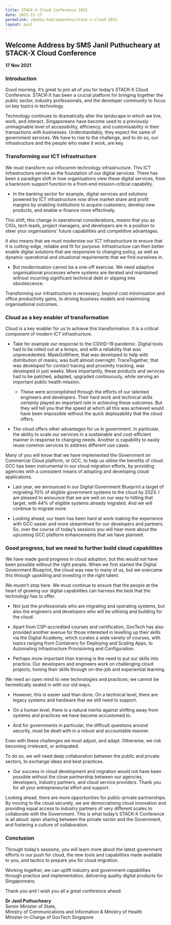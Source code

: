 ```yaml
---
title: STACK-X Cloud Conference 2021
date: 2021-11-17
permalink: /media-hub/speeches/stack-x-cloud-2021
layout: post
---
```

## Welcome Address by SMS Janil Puthucheary at STACK-X Cloud Conference

**17 Nov 2021**

### Introduction

Good morning. It’s great to join all of you for today’s STACK-X Cloud Conference. STACK-X has been a crucial platform for bringing together the public sector, industry professionals, and the developer community to focus on key topics in technology.

Technology continues to dramatically alter the landscape in which we live, work, and interact. Singaporeans have become used to a previously unimaginable level of accessibility, efficiency, and customisability in their transactions with businesses. Understandably, they expect the same of government services. We have to rise to the challenge, and to do so, our infrastructure and the people who make it work, are key.

### Transforming our ICT infrastructure

We must transform our infocomm technology infrastructure. This ICT infrastructure serves as the foundation of our digital services. There has been a paradigm shift in how organisations view these digital services, from a backroom support function to a front-end mission-critical capability. 

* In the banking sector for example, digital services and solutions powered by ICT infrastructure now drive market share and profit margins by enabling institutions to acquire customers, develop new products, and enable e-finance more effectively.

This shift, this change in operational considerations, means that you as CIOs, tech leads, project managers, and developers are in a position to steer your organisations’ future capabilities and competitive advantages.

It also means that we must modernise our ICT infrastructure to ensure that it is cutting-edge, reliable and fit for purpose. Infrastructure can then better enable digital solutions that are responsive to changing policy, as well as dynamic operational and situational requirements that we find ourselves in.

* But modernisation cannot be a one-off exercise. We need adaptive organisational processes where systems are iterated and maintained without incurring significant technical debt or slipping into obsolescence.

Transforming our infrastructure is necessary, beyond cost minimisation and office productivity gains, to driving business models and maximising organisational outcomes.

### Cloud as a key enabler of transformation

Cloud is a key enabler for us to achieve this transformation. It is a critical component of modern ICT infrastructure.

* Take for example our response to the COVID-19 pandemic. Digital tools had to be rolled out at a tempo, and with a reliability that was unprecedented. MaskGoWhere, that was developed to help with distribution of masks, was built almost overnight. TraceTogether, that was developed for contact tracing and proximity tracking, was developed in just weeks. More importantly, these products and services had to be patched, adapted, upgraded continuously, while serving an important public health mission.
 
	* These were accomplished through the efforts of our talented engineers and developers. Their hard work and technical skills certainly played an important role in achieving these outcomes. But they will tell you that the speed at which all this was achieved would have been impossible without the quick deployability that the cloud offers.

* The cloud offers other advantages for us in government. In particular, the ability to scale our services in a sustainable and cost-efficient manner in response to changing needs. Another is capability to easily reuse common services to address different use cases.

Many of you will know that we have implemented the Government on Commercial Cloud platform, or GCC, to help us utilise the benefits of cloud. GCC has been instrumental in our cloud migration efforts, by providing agencies with a consistent means of adopting and developing cloud applications.

* Last year, we announced in our Digital Government Blueprint a target of migrating 70% of eligible government systems to the cloud by 2023. I am pleased to announce that we are well on our way to hitting that target, with 44% of eligible systems already migrated. And we will continue to migrate more.

* Looking ahead, our team has been hard at work making the experience with GCC easier and more streamlined for our developers and partners. So, over the course of today’s sessions you will hear more about the upcoming GCC platform enhancements that we have planned.

### Good progress, but we need to further build cloud capabilities

We have made good progress in cloud adoption, but this would not have been possible without the right people. When we first started the Digital Government Blueprint, the cloud was new to many of us, but we overcame this through upskilling and investing in the right talent.

We mustn’t stop here. We must continue to ensure that the people at the heart of growing our digital capabilities can harness the best that the technology has to offer.

* Not just the professionals who are migrating and operating systems, but also the engineers and developers who will be utilising and building for the cloud.

* Apart from CSP-accredited courses and certification, GovTech has also provided another avenue for those interested in levelling up their skills via the Digital Academy, which curates a wide variety of courses, with topics ranging from Containers for Deploying and Scaling Apps, to Automating Infrastructure Provisioning and Configuration.

* Perhaps more important than training is the need to put our skills into practice. Our developers and engineers work on challenging cloud projects, honing their skills through on-the-job and experiential learning.

We need an open mind to new technologies and practices; we cannot be hermetically sealed in with our old ways.

* However, this is easier said than done. On a technical level, there are legacy systems and hardware that we still need to support.

* On a human level, there is a natural inertia against shifting away from systems and practices we have become accustomed to.

* And for governments in particular, the difficult questions around security, must be dealt with in a robust and accountable manner. 

Even with these challenges we must adjust, and adapt. Otherwise, we risk becoming irrelevant, or antiquated. 

To do so, we will need deep collaboration between the public and private sectors, to exchange ideas and best practices. 

* Our success in cloud development and migration would not have been possible without the close partnership between our agencies, developers, industry partners, and cloud service providers. Thank you for all your entrepreneurial effort and support.

Looking ahead, there are more opportunities for public-private partnerships. By moving to the cloud securely, we are democratising cloud innovation and providing equal access to industry partners of very different scales to collaborate with the Government.
This is what today’s STACK-X Conference is all about: open sharing between the private sector and the Government, and fostering a culture of collaboration. 

### Conclusion

Through today’s sessions, you will learn more about the latest government efforts in our push for cloud, the new tools and capabilities made available to you, and tactics to prepare you for cloud migration.

Working together, we can uplift industry and government capabilities through practice and implementation, delivering quality digital products for Singaporeans.

Thank you and I wish you all a great conference ahead.



**Dr Janil Puthucheary**<br>
Senior Minister of State, <br>
Ministry of Communications and Information & Ministry of Health<br>
Minister-in-Charge of GovTech Singapore